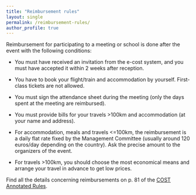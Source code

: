 ```yaml
---
title: "Reimbursement rules"
layout: single
permalink: /reimbursement-rules/
author_profile: true
---
```


Reimbursement for participating to a meeting or school is done after
the event with the following conditions:

- You must have received an invitation from the e-cost system, and you must have accepted it within 2 weeks after reception.

- You have to book your flight/train and accommodation by yourself. First-class tickets are not allowed.

- You must sign the attendance sheet during the meeting (only the days spent at the meeting are reimbursed).

- You must provide bills for your travels >100km and accommodation (at your name and address).

- For accommodation, meals and travels <=100km, the reimbursement is a daily flat rate fixed by the Management Committee (usually around 120 euros/day depending on the country). Ask the precise amount to the organizers of the event.

- For travels >100km, you should choose the most economical means and arrange your travel in advance to get low prices.

Find all the details concerning reimbursements on p. 81 of the [COST Annotated Rules](https://www.cost.eu/uploads/2021/10/COST-094-21-Annotated-Rules-for-COST-Actions-Level-C-2021-11-01-1.pdf).
